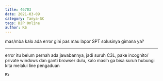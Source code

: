 ```yaml
---
title: 46703
date: 2021-03-09
category: Tanya-SC
tags: DJP Online
author: RS
---
```


mas/mba kalo ada error gini pas mau lapor SPT solusinya gimana ya?

---

error itu belum pernah ada jawabannya, jadi suruh C3L, pake incognito/ private windows dan ganti browser dulu, kalo masih ga bisa suruh hubungi kita melalui line pengaduan

`RS`
